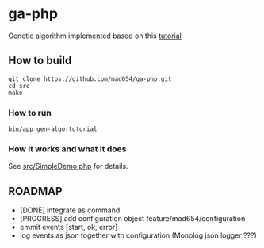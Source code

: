 # ga-php

Genetic algorithm implemented based on this 
[tutorial](http://www.ai-junkie.com/ga/intro/gat1.html)

## How to build

```
git clone https://github.com/mad654/ga-php.git
cd src
make
```

### How to run

```
bin/app gen-algo:tutorial
```

### How it works and what it does

See [src/SimpleDemo.php](src/SimpleDemo.php) for details.

## ROADMAP
- [DONE] integrate as command
- [PROGRESS] add configuration object feature/mad654/configuration
- emmit events [start, ok, error]
- log events as json together with configuration (Monolog json logger ???)
